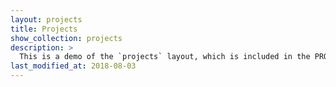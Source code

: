 ```yaml
---
layout: projects
title: Projects
show_collection: projects
description: >
  This is a demo of the `projects` layout, which is included in the PRO version of Hydejack.
last_modified_at: 2018-08-03
---
```

